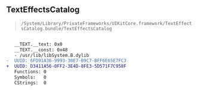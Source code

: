 ## TextEffectsCatalog

> `/System/Library/PrivateFrameworks/UIKitCore.framework/TextEffectsCatalog.bundle/TextEffectsCatalog`

```diff

   __TEXT.__text: 0x0
   __TEXT.__const: 0x48
   - /usr/lib/libSystem.B.dylib
-  UUID: 6FD91A36-9993-30E7-B9C7-BFF6E65E7FC3
+  UUID: D3411A56-0FF2-3E4D-8FE3-5D571F7C958F
   Functions: 0
   Symbols:   0
   CStrings:  0

```
